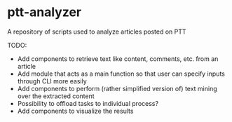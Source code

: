 # ptt-analyzer
A repository of scripts used to analyze articles posted on PTT


TODO:
- Add components to retrieve text like content, comments, etc. from an article
- Add module that acts as a main function so that user can specify inputs through CLI more easily
- Add components to perform (rather simplified version of) text mining over the extracted content
- Possibility to offload tasks to individual process?
- Add components to visualize the results
